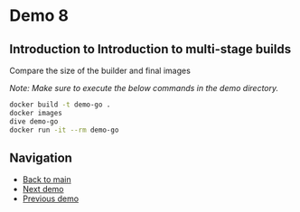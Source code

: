 # Demo 8

## Introduction to Introduction to multi-stage builds

Compare the size of the builder and final images

_Note: Make sure to execute the below commands in the demo directory._

```bash
docker build -t demo-go .
docker images
dive demo-go
docker run -it --rm demo-go
```

## Navigation

- [Back to main](../README.md)
- [Next demo](../demo_9/README.md)
- [Previous demo](../demo_7/README.md)
